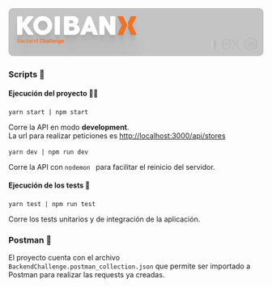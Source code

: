 ![Banner](./koibanx-banner.png)

### Scripts 📄

#### Ejecución del proyecto 🧑‍💻

`yarn start | npm start`

Corre la API en modo **development**.\
La url para realizar peticiones es [http://localhost:3000/api/stores](http://localhost:3000)

`yarn dev | npm run dev`

Corre la API con `nodemon ` para facilitar el reinicio del servidor.

#### Ejecución de los tests 🧪

`yarn test | npm run test`

Corre los tests unitarios y de integración de la aplicación.

### Postman 📮

El proyecto cuenta con el archivo `BackendChallenge.postman_collection.json` que permite ser importado a Postman para realizar las requests ya creadas.
